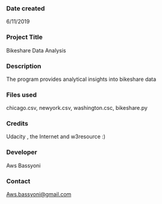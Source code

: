 ### Date created
6/11/2019

### Project Title
Bikeshare Data Analysis

### Description
The program provides analytical insights into bikeshare data

### Files used
chicago.csv, newyork.csv, washington.csc, bikeshare.py

### Credits
Udacity , the Internet and w3resource :)

### Developer
Aws Bassyoni

### Contact
Aws.bassyoni@gmail.com
